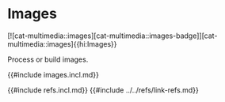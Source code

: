 # Images

[![cat-multimedia::images][cat-multimedia::images-badge]][cat-multimedia::images]{{hi:Images}}

Process or build images.

{{#include images.incl.md}}

{{#include refs.incl.md}}
{{#include ../../refs/link-refs.md}}

<div class="hidden">
</div>
